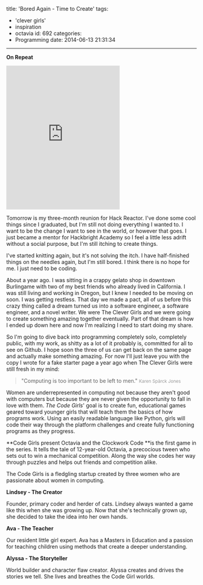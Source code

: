title: 'Bored Again - Time to Create'
tags:
  - 'clever girls'
  - inspiration
  - octavia
id: 692
categories:
  - Programming
date: 2014-06-13 21:31:34
---

**On Repeat**

<iframe src="https://embed.spotify.com/?uri=spotify:track:3bJ73tmHnoeBfDZ4pLZqZ8" width="300" height="380" frameborder="0"></iframe>

Tomorrow is my three-month reunion for Hack Reactor. I've done some cool things since I graduated, but I'm still not doing everything I wanted to. I want to be the change I want to see in the world, or however that goes. I just became a mentor for Hackbright Academy so I feel a little less adrift without a social purpose, but I'm still itching to create things.

I've started knitting again, but it's not solving the itch. I have half-finished things on the needles again, but I'm still bored. I think there is no hope for me. I just need to be coding.

About a year ago. I was sitting in a crappy gelato shop in downtown Burlingame with two of my best friends who already lived in California. I was still living and working in Oregon, but I knew I needed to be moving on soon. I was getting restless. That day we made a pact, all of us before this crazy thing called a dream turned us into a software engineer, a software engineer, and a novel writer. We were The Clever Girls and we were going to create something amazing together eventually. Part of that dream is how I ended up down here and now I'm realizing I need to start doing my share.

So I'm going to dive back into programming completely solo, completely public, with my work, as shitty as a lot of it probably is, committed for all to see on Github. I hope soon the three of us can get back on the same page and actually make something amazing. For now I'll just leave you with the copy I wrote for a fake starter page a year ago when The Clever Girls were still fresh in my mind:

> "Computing is too important to be left to men."
> <small style="color: #999999;">Karen Spärck Jones</small>

Women are underrepresented in computing not because they aren't good with computers but because they are never given the opportunity to fall in love with them. _The Code Girls_' goal is to create fun, educational games geared toward younger girls that will teach them the basics of how programs work. Using an easily readable language like Python, girls will code their way through the platform challenges and create fully functioning programs as they progress.

**Code Girls present Octavia and the Clockwork Code **is the first game in the series. It tells the tale of 12-year-old Octavia, a precocious tween who sets out to win a mechanical competition. Along the way she codes her way through puzzles and helps out friends and competition alike.

The Code Girls is a fledgling startup created by three women who are passionate about women in computing.

**Lindsey - The Creator**

Founder, primary coder and herder of cats. Lindsey always wanted a game like this when she was growing up. Now that she's technically grown up, she decided to take the idea into her own hands.

**Ava - The Teacher**

Our resident little girl expert. Ava has a Masters in Education and a passion for teaching children using methods that create a deeper understanding.

**Alyssa - The Storyteller**

World builder and character flaw creator. Alyssa creates and drives the stories we tell. She lives and breathes the Code Girl worlds.